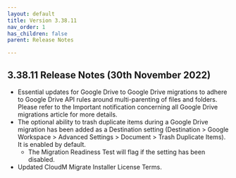 ```yaml
---
layout: default
title: Version 3.38.11
nav_order: 1
has_children: false
parent: Release Notes

---
```


## 3.38.11 Release Notes (30th November 2022)

- Essential updates for Google Drive to Google Drive migrations to adhere to Google Drive API rules around multi-parenting of files and folders. Please refer to the Important notification concerning all Google Drive migrations article for more details.
- The optional ability to trash duplicate items during a Google Drive migration has been added as a Destination setting (Destination > Google Workspace > Advanced Settings > Document > Trash Duplicate Items). It is enabled by default.
  - The Migration Readiness Test will flag if the setting has been disabled.
- Updated CloudM Migrate Installer License Terms.
